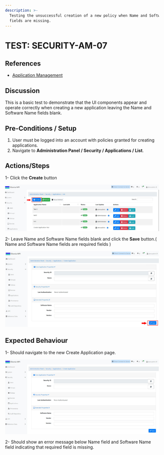 ```yaml
---
description: >-
  Testing the unsuccessful creation of a new policy when Name and Software Name
  fields are missing.
---
```


# TEST: SECURITY-AM-07

## References

* [Application Management](../../../../../../operations-1/system-administration/security-administration/application-management.md)

## Discussion

This is a basic test to demonstrate that the UI components appear and operate correctly when creating a new application leaving the Name and Software Name fields blank.



## **Pre-Conditions / Setup**

1. User must be logged into an account with policies granted for creating applications.
2. Navigate to **Administration Panel / Security / Applications / List**.

## Actions/Steps

1- Click the **Create** button

![](<../../../../../../.gitbook/assets/1 (9).jpg>)

2- Leave Name and Software Name fields blank and click the **Save** button.( Name and Software Name fields are required fields )&#x20;

![](<../../../../../../.gitbook/assets/3 (14).jpg>)

## Expected Behaviour

1- Should navigate to the new Create Application page.

![](<../../../../../../.gitbook/assets/2 (5).jpg>)

2- Should show an error message below Name field and Software Name field indicating that required field is missing.
